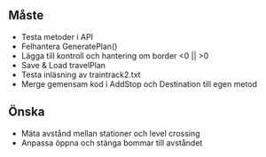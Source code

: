 ## Måste
* Testa metoder i API
* Felhantera GeneratePlan()
* Lägga till kontroll och hantering om border <0 || >0
* Save & Load travelPlan
* Testa inläsning av traintrack2.txt
* Merge gemensam kod i AddStop och Destination till egen metod

## Önska
* Mäta avstånd mellan stationer och level crossing
* Anpassa öppna och stänga bommar till avståndet
